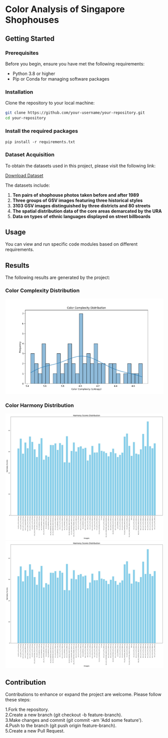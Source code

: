 # Color Analysis of Singapore Shophouses

## Getting Started

### Prerequisites

Before you begin, ensure you have met the following requirements:
- Python 3.8 or higher
- Pip or Conda for managing software packages

### Installation

Clone the repository to your local machine:

```bash
git clone https://github.com/your-username/your-repository.git
cd your-repository
```

### Install the required packages
```
pip install -r requirements.txt
```
### Dataset Acquisition

To obtain the datasets used in this project, please visit the following link:

[Download Dataset](https://drive.google.com/drive/folders/17HRaJwDykrcDPTvyUv12mjvVfu0BXLLQ?usp=sharing)

The datasets include:

1. **Ten pairs of shophouse photos taken before and after 1989**
2. **Three groups of GSV images featuring three historical styles**
3. **3103 GSV images distinguished by three districts and 80 streets**
4. **The spatial distribution data of the core areas demarcated by the URA**
5. **Data on types of ethnic languages displayed on street billboards**

## Usage
You can view and run specific code modules based on different requirements.

## Results

The following results are generated by the project:

### Color Complexity Distribution

![Color Complexity Distribution](output_result/S1_color%20complexity_distribution.png)

### Color Harmony Distribution

![Color Harmony Distribution](output_result/S1_color_harmony_distribution.png)
![Color_hadfsfds](output_result/S1_color_harmony_distribution.png)

## Contribution
Contributions to enhance or expand the project are welcome. Please follow these steps:

1.Fork the repository.  
2.Create a new branch (git checkout -b feature-branch).  
3.Make changes and commit (git commit -am 'Add some feature').  
4.Push to the branch (git push origin feature-branch).  
5.Create a new Pull Request.  
